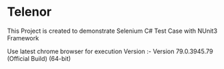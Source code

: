 # Telenor
This Project is created to demonstrate Selenium C# Test Case with NUnit3 Framework

Use latest chrome browser for execution 
Version :- Version 79.0.3945.79 (Official Build) (64-bit)


